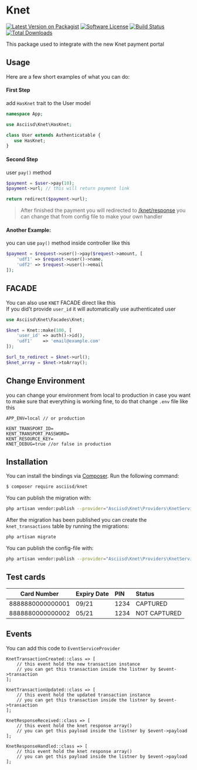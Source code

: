 # Knet

[![Latest Version on Packagist][ico-version]][link-packagist]
[![Software License][ico-license]](LICENSE.md)
[![Build Status][ico-travis]][link-travis]
[![Total Downloads][ico-downloads]][link-downloads]

This package used to integrate with the new Knet payment portal

## Usage

Here are a few short examples of what you can do:

#### First Step
add `HasKnet` trait to the User model
```php
namespace App;

use Asciisd\Knet\HasKnet;

class User extends Authenticatable {
   use HasKnet;
}
```

#### Second Step
user `pay()` method

```php 
$payment = $user->pay(10);
$payment->url; // this will return payment link

return redirect($payment->url);
```

> After finished the payment you will redirected to [/knet/response]()
you can change that from config file to make your own handler

#### Another Example:
you can use `pay()` method inside controller like this
```php
$payment = $request->user()->pay($request->amount, [
    'udf1' => $request->user()->name,
    'udf2' => $request->user()->email
]);
```
## FACADE
You can also use `KNET` FACADE direct like this<br/>
If you did't provide `user_id` it will automatically use authenticated user
```php
use Asciisd\Knet\Facades\Knet;

$knet = Knet::make(100, [
    'user_id' => auth()->id(),
    'udf1'    => 'email@example.com'
]);

$url_to_redirect = $knet->url();
$knet_array = $knet->toArray();
```

## Change Environment
you can change your environment from local to production in case you want to make sure that everything is working fine, to do that change `.env` file like this

```dotenv
APP_ENV=local // or production

KENT_TRANSPORT_ID=
KENT_TRANSPORT_PASSWORD=
KENT_RESOURCE_KEY=
KNET_DEBUG=true //or false in production
``` 

## Installation

You can install the bindings via [Composer](http://getcomposer.org/). Run the following command:

``` bash
$ composer require asciisd/knet
```

You can publish the migration with:

``` bash
php artisan vendor:publish --provider="Asciisd\Knet\Providers\KnetServiceProvider" --tag="knet-migrations"
```

After the migration has been published you can create the `knet_transactions` table by running the migrations:
``` bash
php artisan migrate
```

You can publish the config-file with:

``` bash
php artisan vendor:publish --provider="Asciisd\Knet\Providers\KnetServiceProvider" --tag="knet-config"
```

## Test cards
| Card Number | Expiry Date | PIN | Status |
| ---------------- | :----- | :---- | :------------ |
| 8888880000000001 | 09/21 | 1234 | CAPTURED |
| 8888880000000002 | 05/21 | 1234 | NOT CAPTURED |


## Events

You can add this code to `EventServiceProvider`
```
KnetTransactionCreated::class => [
    // this event hold the new transaction instance
    // you can get this transaction inside the listner by $event->transaction
];

KnetTransactionUpdated::class => [
    // this event hold the updated transaction instance
    // you can get this transaction inside the listner by $event->transaction
];

KnetResponseReceived::class => [
    // this event hold the knet response array()
    // you can get this payload inside the listner by $event->payload
];

KnetResponseHandled::class => [
    // this event hold the knet response array()
    // you can get this payload inside the listner by $event->payload
];
```

[ico-version]: https://img.shields.io/packagist/v/asciisd/knet.svg?style=flat-square
[ico-license]: https://img.shields.io/badge/license-MIT-brightgreen.svg?style=flat-square
[ico-travis]: https://img.shields.io/travis/asciisd/knet/master.svg?style=flat-square
[ico-scrutinizer]: https://img.shields.io/scrutinizer/coverage/g/asciisd/knet.svg?style=flat-square
[ico-code-quality]: https://img.shields.io/scrutinizer/g/asciisd/knet.svg?style=flat-square
[ico-downloads]: https://img.shields.io/packagist/dt/asciisd/knet.svg?style=flat-square

[link-packagist]: https://packagist.org/packages/asciisd/knet
[link-travis]: https://travis-ci.org/asciisd/knet
[link-scrutinizer]: https://scrutinizer-ci.com/g/asciisd/knet/code-structure
[link-code-quality]: https://scrutinizer-ci.com/g/asciisd/knet
[link-downloads]: https://packagist.org/packages/asciisd/knet
[link-author]: https://github.com/asciisd
[link-contributors]: ../../contributors

